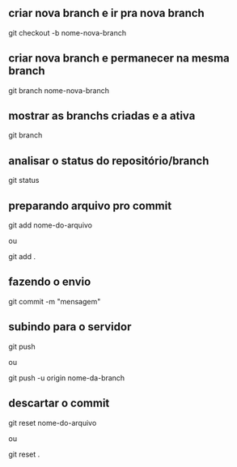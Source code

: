 ## criar nova branch e ir pra nova branch
git checkout -b nome-nova-branch

## criar nova branch e permanecer na mesma branch
git branch nome-nova-branch

## mostrar as branchs criadas e a ativa
git branch

## analisar o status do repositório/branch
git status

## preparando arquivo pro commit
git add nome-do-arquivo

ou 

git add . <!--commita todos os arquivos-->

## fazendo o envio
git commit -m "mensagem"

## subindo para o servidor
git push

ou 

git push -u origin nome-da-branch

## descartar o commit
git reset nome-do-arquivo <!--descarta o arquivo do commit-->

ou 

git reset . <!--descarta todo o commit-->